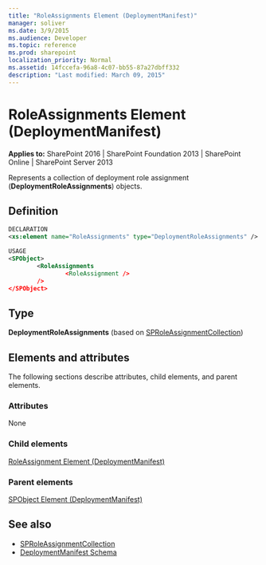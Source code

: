 ```yaml
---
title: "RoleAssignments Element (DeploymentManifest)"
manager: soliver
ms.date: 3/9/2015
ms.audience: Developer
ms.topic: reference
ms.prod: sharepoint
localization_priority: Normal
ms.assetid: 14fccefa-96a8-4c07-bb55-87a27dbff332
description: "Last modified: March 09, 2015"
---
```


# RoleAssignments Element (DeploymentManifest)

**Applies to:** SharePoint 2016 | SharePoint Foundation 2013 | SharePoint Online | SharePoint Server 2013 
  
Represents a collection of deployment role assignment (**DeploymentRoleAssignments**) objects.

## Definition

```XML
DECLARATION
<xs:element name="RoleAssignments" type="DeploymentRoleAssignments" />

USAGE
<SPObject>
        <RoleAssignments
                <RoleAssignment />
        />
</SPObject>

```

## Type

**DeploymentRoleAssignments** (based on [SPRoleAssignmentCollection](https://msdn.microsoft.com/library/Microsoft.SharePoint.SPRoleAssignmentCollection.aspx)) 
  
## Elements and attributes

The following sections describe attributes, child elements, and parent elements.

### Attributes

None
   
### Child elements

[RoleAssignment Element (DeploymentManifest)](roleassignment-element-deploymentmanifest.md)
   
### Parent elements

[SPObject Element (DeploymentManifest)](spobject-element-deploymentmanifest.md)
   
## See also

- [SPRoleAssignmentCollection](https://msdn.microsoft.com/library/Microsoft.SharePoint.SPRoleAssignmentCollection.aspx)
- [DeploymentManifest Schema](deploymentmanifest-schema.md)

